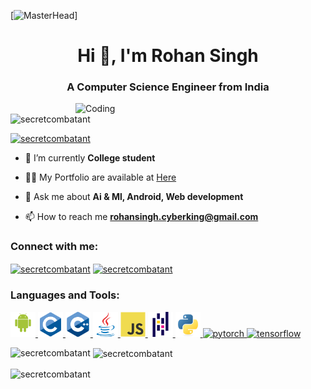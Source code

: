 [![MasterHead](https://github.com/secretcombatant/secretcombatant/blob/73a6de04d894537485f8f3afec38732fad42f219/github-header-image.png?raw=true)]
<h1 align="center">Hi 👋, I'm Rohan Singh</h1>
<h3 align="center">A Computer Science Engineer from India</h3>
<img align="right" alt="Coding" width="400" src="https://raw.githubusercontent.com/secretcombatant/secretcombatant/0f9127f3f5b7f508999df9ae74a568bde6d06a78/ai-generated-8775232_640.jpg">

<p align="left"> <img src="https://komarev.com/ghpvc/?username=secretcombatant&label=Profile%20views&color=0e75b6&style=flat" alt="secretcombatant" /> </p>

<p align="left"> <a href="https://twitter.com/secretcombatant" target="blank"><img src="https://img.shields.io/twitter/follow/secretcombatant?logo=x&style=for-the-badge" alt="secretcombatant" /></a> </p>

- 🌱 I’m currently **College student**

- 👨‍💻 My Portfolio are available at [Here](https://rohansinghportfolio.my.canva.site/)

- 💬 Ask me about **Ai & Ml, Android, Web development**

- 📫 How to reach me **rohansingh.cyberking@gmail.com**

<h3 align="left">Connect with me:</h3>
<p align="left">
<a href="https://twitter.com/secretcombatant" target="blank"><img align="center" src="https://img.icons8.com/ios-glyphs/30/000000/x--v1.png" alt="secretcombatant" height="30" width="40" /></a>
<a href="https://instagram.com/secretcombatant" target="blank"><img align="center" src="https://raw.githubusercontent.com/rahuldkjain/github-profile-readme-generator/master/src/images/icons/Social/instagram.svg" alt="secretcombatant" height="30" width="40" /></a>
</p>

<h3 align="left">Languages and Tools:</h3>
<p align="left">
<a href="https://developer.android.com" target="_blank" rel="noreferrer"> <img src="https://raw.githubusercontent.com/devicons/devicon/master/icons/android/android-original-wordmark.svg" alt="android" width="40" height="40"/> </a>
<a href="https://www.cprogramming.com/" target="_blank" rel="noreferrer"> <img src="https://raw.githubusercontent.com/devicons/devicon/master/icons/c/c-original.svg" alt="c" width="40" height="40"/> </a>
<a href="https://www.w3schools.com/cpp/" target="_blank" rel="noreferrer"> <img src="https://raw.githubusercontent.com/devicons/devicon/master/icons/cplusplus/cplusplus-original.svg" alt="cplusplus" width="40" height="40"/> </a>
<a href="https://www.java.com" target="_blank" rel="noreferrer"> <img src="https://raw.githubusercontent.com/devicons/devicon/master/icons/java/java-original.svg" alt="java" width="40" height="40"/> </a>
<a href="https://developer.mozilla.org/en-US/docs/Web/JavaScript" target="_blank" rel="noreferrer"> <img src="https://raw.githubusercontent.com/devicons/devicon/master/icons/javascript/javascript-original.svg" alt="javascript" width="40" height="40"/> </a>
<a href="https://pandas.pydata.org/" target="_blank" rel="noreferrer"> <img src="https://raw.githubusercontent.com/devicons/devicon/2ae2a900d2f041da66e950e4d48052658d850630/icons/pandas/pandas-original.svg" alt="pandas" width="40" height="40"/> </a>
<a href="https://www.python.org" target="_blank" rel="noreferrer"> <img src="https://raw.githubusercontent.com/devicons/devicon/master/icons/python/python-original.svg" alt="python" width="40" height="40"/> </a>
<a href="https://pytorch.org/" target="_blank" rel="noreferrer"> <img src="https://www.vectorlogo.zone/logos/pytorch/pytorch-icon.svg" alt="pytorch" width="40" height="40"/> </a>
<a href="https://www.tensorflow.org" target="_blank" rel="noreferrer"> <img src="https://www.vectorlogo.zone/logos/tensorflow/tensorflow-icon.svg" alt="tensorflow" width="40" height="40"/> </a>
</p>

<p><img align="left" src="https://github-readme-stats.vercel.app/api/top-langs?username=secretcombatant&show_icons=true&locale=en&layout=compact" alt="secretcombatant" /></p>

<p>&nbsp;<img align="center" src="https://github-readme-stats.vercel.app/api?username=secretcombatant&show_icons=true&locale=en" alt="secretcombatant" /></p>

<p><img align="center" src="https://github-readme-streak-stats.herokuapp.com/?user=secretcombatant&" alt="secretcombatant" /></p>
